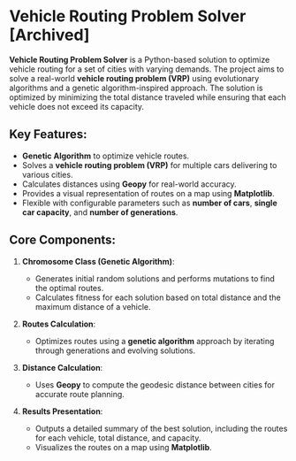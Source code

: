 # Vehicle Routing Problem Solver [Archived]

**Vehicle Routing Problem Solver** is a Python-based solution to optimize vehicle routing for a set of cities with varying demands. The project aims to solve a real-world **vehicle routing problem (VRP)** using evolutionary algorithms and a genetic algorithm-inspired approach. The solution is optimized by minimizing the total distance traveled while ensuring that each vehicle does not exceed its capacity.

## Key Features:
- **Genetic Algorithm** to optimize vehicle routes.
- Solves a **vehicle routing problem (VRP)** for multiple cars delivering to various cities.
- Calculates distances using **Geopy** for real-world accuracy.
- Provides a visual representation of routes on a map using **Matplotlib**.
- Flexible with configurable parameters such as **number of cars**, **single car capacity**, and **number of generations**.

## Core Components:
1. **Chromosome Class (Genetic Algorithm)**:
   - Generates initial random solutions and performs mutations to find the optimal routes.
   - Calculates fitness for each solution based on total distance and the maximum distance of a vehicle.
   
2. **Routes Calculation**:
   - Optimizes routes using a **genetic algorithm** approach by iterating through generations and evolving solutions.
   
3. **Distance Calculation**:
   - Uses **Geopy** to compute the geodesic distance between cities for accurate route planning.
   
4. **Results Presentation**:
   - Outputs a detailed summary of the best solution, including the routes for each vehicle, total distance, and capacity.
   - Visualizes the routes on a map using **Matplotlib**.
